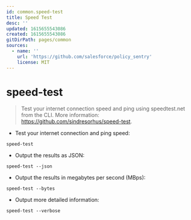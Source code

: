 ```yaml
---
id: common.speed-test
title: Speed Test
desc: ''
updated: 1615655543086
created: 1615655543086
gitDirPath: pages/common
sources:
  - name: ''
    url: 'https://github.com/salesforce/policy_sentry'
    license: MIT
---
```

# speed-test

> Test your internet connection speed and ping using speedtest.net from the CLI.
> More information: <https://github.com/sindresorhus/speed-test>.

- Test your internet connection and ping speed:

`speed-test`

- Output the results as JSON:

`speed-test --json`

- Output the results in megabytes per second (MBps):

`speed-test --bytes`

- Output more detailed information:

`speed-test --verbose`

